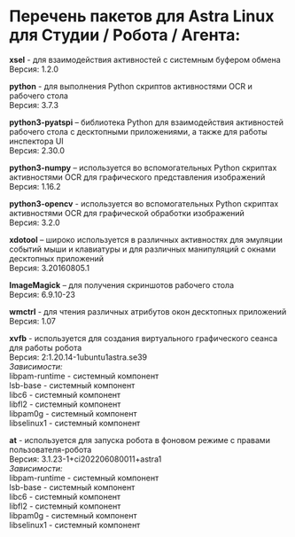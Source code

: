 # Перечень пакетов для Astra Linux для Cтудии / Pобота / Агента:

**xsel** - для взаимодействия активностей с системным буфером обмена  
Версия: 1.2.0

**python** - для выполнения Python скриптов активностями OCR и рабочего стола  
Версия: 3.7.3

**python3-pyatspi** – библиотека Python для взаимодействия активностей рабочего стола с десктопными приложениями, а также для работы инспектора UI  
Версия: 2.30.0

**python3-numpy** – используется во вспомогательных Python скриптах активностями OCR для графического представления изображений  
Версия: 1.16.2

**python3-opencv** - используется во вспомогательных Python скриптах активностями OCR для графической обработки изображений  
Версия: 3.2.0

**xdotool** – широко используется в различных активностях для эмуляции событий мыши и клавиатуры и для различных манипуляций с окнами десктопных приложений  
Версия: 3.20160805.1

**ImageMagick** – для получения скриншотов рабочего стола  
Версия: 6.9.10-23

**wmctrl** - для чтения различных атрибутов окон десктопных приложений  
Версия: 1.07

**xvfb** - используется для создания виртуального графического сеанса для работы робота  
Версия: 2:1.20.14-1ubuntu1astra.se39  
*Зависимости:*  
libpam-runtime - системный компонент  
lsb-base - системный компонент  
libc6 - системный компонент  
libfl2 - системный компонент  
libpam0g - системный компонент  
libselinux1 - системный компонент  

**at** - используется для запуска робота в фоновом режиме с правами пользователя-робота  
Версия: 3.1.23-1+ci202206080011+astra1  
*Зависимости:*  
libpam-runtime - системный компонент  
lsb-base - системный компонент  
libc6 - системный компонент  
libfl2 - системный компонент  
libpam0g - системный компонент  
libselinux1 - системный компонент  
